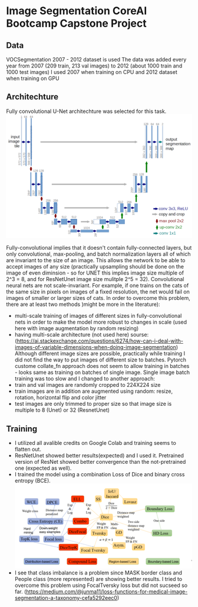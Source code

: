 # Image Segmentation CoreAI Bootcamp Capstone Project


## Data
VOCSegmentation 2007 - 2012 dataset is used
The data was added every year from 2007 (209 train, 213 val images) to 2012 (about 1000 train and 1000 test images)
I used 2007 when training on CPU and 2012 dataset when training on GPU

## Architechture
Fully convolutional U-Net architechture was selected for this task. 
![**U-Net](https://github.com/EvgenyDyshlyuk/Image_Segmentation_Capstone_Project/blob/master/figures/Unet.png)

Fully-convolutional implies that it doesn't contain fully-connected layers, but only convolutional, max-pooling, and batch normalization layers all of which are invariant to the size of an image. This allows the network to be able to accept images of any size (practically upsampling should be done on the image of even diminsion - so for UNET this implies image size multiple of 2^3 = 8, and for ResNetUnet image size mulitple 2^5 = 32).
Convolutional neural nets are not scale-invariant. For example, if one trains on the cats of the same size in pixels on images of a fixed resolution, the net would fail on images of smaller or larger sizes of cats. In order to overcome this problem, there are at least two methods )might be more in the literature):
- multi-scale training of images of different sizes in fully-convolutional nets in order to make the model more robust to changes in scale (used here with image augmentation by random resizing)
- having multi-scale architecture (not used here) sourse: (https://ai.stackexchange.com/questions/6274/how-can-i-deal-with-images-of-variable-dimensions-when-doing-image-segmentation)
Although different image sizes are possible, practically while training I did not find the way to put images of different size to batches. Pytorch custome collate_fn approach does not seem to allow training in batches - looks same as training on batches of single image. Single image batch training was too slow and I changed to another approach:
- train and val images are randomly cropped to 224X224 size
- train images are in addition are augmented using random: resize, rotation, horizontal flip and color jitter
- test images are only trimmed to proper size so that image size is multiple to 8 (Unet) or 32 (ResnetUnet)

## Training
- I utilized all avalible credits on Google Colab and training seems to flatten out. 
- ResNetUnet showed better results(expected) and I used it. Pretrained version of ResNet showed better convergence than the not-pretrained one (expected as well).
- I trained the model using a combination Loss of Dice and binary cross entropy (BCE).
![**Loss Functions](https://github.com/EvgenyDyshlyuk/Image_Segmentation_Capstone_Project/blob/master/figures/loss.png)
- I see that class imbalance is a problem since MASK border class and People class (more represented) are showing better results. I tried to overcome this problem using FocalTversky loss but did not sucseed so far. (https://medium.com/@junma11/loss-functions-for-medical-image-segmentation-a-taxonomy-cefa5292eec0)
